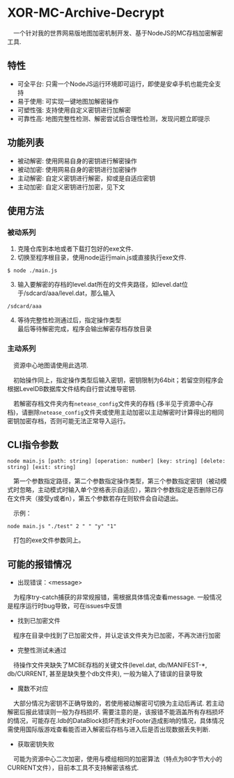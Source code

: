 # XOR-MC-Archive-Decrypt
&emsp;一个针对我的世界网易版地图加密机制开发、基于NodeJS的MC存档加密解密工具.

## 特性
+ 可全平台: 只需一个NodeJS运行环境即可运行，即使是安卓手机也能完全支持
+ 易于使用: 可实现一键地图加解密操作
+ 可塑性强: 支持使用自定义密钥进行加解密
+ 可靠性高: 地图完整性检测、解密尝试后合理性检测，发现问题立即提示

## 功能列表
- 被动解密: 使用网易自身的密钥进行解密操作
- 被动加密: 使用网易自身的密钥进行加密操作
- 主动解密: 自定义密钥进行解密，抑或是自适应密钥
- 主动加密: 自定义密钥进行加密，见下文

## 使用方法
### 被动系列
1. 克隆仓库到本地或者下载打包好的exe文件.
2. 切换至程序根目录，使用node运行main.js或直接执行exe文件.

```
$ node ./main.js
```

3. 输入要解密的存档的level.dat所在的文件夹路径，如level.dat位于/sdcard/aaa/level.dat，那么输入

```
/sdcard/aaa
```

4. 等待完整性检测通过后，指定操作类型  
最后等待解密完成，程序会输出解密存档存放目录
### 主动系列
&emsp;资源中心地图请使用此选项.

&emsp;初始操作同上，指定操作类型后输入密钥，密钥限制为64bit；若留空则程序会根据LevelDB数据库文件结构自行尝试推导密钥.

&emsp;若解密存档文件夹内有`netease_config`文件夹的存档 (多半见于资源中心存档)，请删除`netease_config`文件夹或使用主动加密以主动解密时计算得出的相同密钥加密存档，否则可能无法正常导入运行。

## CLI指令参数
```
node main.js [path: string] [operation: number] [key: string] [delete: string] [exit: string]
```

&emsp;第一个参数指定路径，第二个参数指定操作类型，第三个参数指定密钥（被动模式时忽略，主动模式时输入单个空格表示自适应），第四个参数指定是否删除已存在文件夹（接受y或者n），第五个参数若存在则软件会自动退出。

&emsp;示例：
```
node main.js "./test" 2 " " "y" "1"
```
&emsp;打包的exe文件参数同上。

## 可能的报错情况
- 出现错误：&lt;message&gt;

&emsp;为程序try-catch捕获的非常规报错，需根据具体情况查看message. 一般情况是程序运行时bug导致，可在issues中反馈

- 找到已加密文件

&emsp;程序在目录中找到了已加密文件，并认定该文件夹为已加密，不再次进行加密

- 完整性测试未通过

&emsp;待操作文件夹缺失了MCBE存档的关键文件(level.dat, db/MANIFEST-*, db/CURRENT, 甚至是缺失整个db文件夹), 一般为输入了错误的目录导致
- 魔数不对应

&emsp;大部分情况为密钥不正确导致的，若使用被动解密可切换为主动后再试. 若主动解密后报此错误则一般为存档损坏. 需要注意的是，该报错不能涵盖所有存档损坏的情况，可能存在.ldb的DataBlock损坏而未对Footer造成影响的情况，具体情况需使用国际版游戏查看能否进入解密后存档与进入后是否出现数据丢失判断.

- 获取密钥失败

&emsp;可能为资源中心二次加密，使用与模组相同的加密算法（特点为80字节大小的CURRENT文件），目前本工具不支持解密该格式.
